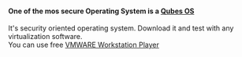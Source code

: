 <h4>
One of the mos secure Operating System is a 
<a href="https://www.qubes-os.org/" > Qubes OS </a>
</h4>

<p>It's security oriented operating system. Download it  and test with any virtualization software. <br>
You can use free <a href="https://www.vmware.com/products/workstation-player/workstation-player-evaluation.html"> VMWARE Workstation Player</a> 
</p>


